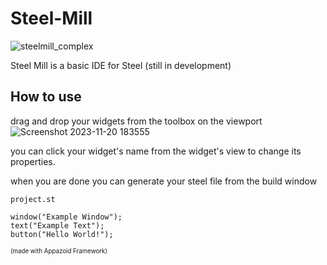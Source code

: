 # Steel-Mill
![steelmill_complex](https://github.com/Byte-White/Steel-Mill/assets/51212450/8c075678-b243-4832-9e7f-de4890e18d58)

Steel Mill is a basic IDE for Steel (still in development)


## How to use

drag and drop your widgets from the toolbox on the viewport
![Screenshot 2023-11-20 183555](https://github.com/Byte-White/Steel-Mill/assets/51212450/7df5a5bd-d606-410f-bc3d-b2a61f06197f)

you can click your widget's name from the widget's view to change its properties.

when you are done you can generate your steel file from the build window

`project.st`
```
window("Example Window");
text("Example Text");
button("Hello World!");
```

<sub><sup>(made with Appazoid Framework)</sub></sup>
